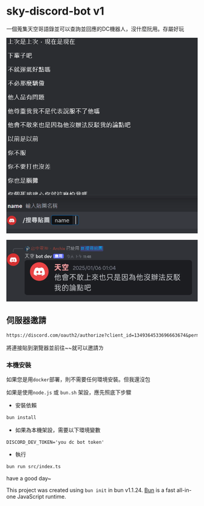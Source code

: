 # sky-discord-bot v1

一個蒐集天空哥語錄並可以查詢並回應的DC機器人，沒什麼阮用。存屬好玩

![sample1](./data/img/sample1.png)

![sample2](/data/img/sample2.png)

## 伺服器邀請

```md
https://discord.com/oauth2/authorize?client_id=1349364533696663674&permissions=8&integration_type=0&scope=bot
```

將連接貼到瀏覽器並前往~~就可以邀請ㄌ

### 本機安裝

如果您是用`docker`部署，則不需要任何環境安裝。但我還沒包

如果是使用`node.js` 或 `bun.sh` 架設，應先照底下步驟

- 安裝依賴

```bash
bun install
```

- 如果為本機架設，需要以下環境變數

```env
DISCORD_DEV_TOKEN='you dc bot token'
```

- 執行

```bash
bun run src/index.ts
```

have a good day~

This project was created using `bun init` in bun v1.1.24. [Bun](https://bun.sh) is a fast all-in-one JavaScript runtime.
